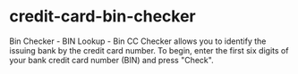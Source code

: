 # credit-card-bin-checker
Bin Checker - BIN Lookup - Bin CC Checker allows you to identify the issuing bank by the credit card number. To begin, enter the first six digits of your bank credit card number (BIN) and press "Check".

